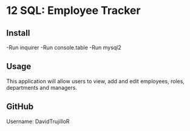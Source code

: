 # 12 SQL: Employee Tracker

## Install

-Run inquirer
-Run console.table
-Run mysql2

## Usage

This application will allow users to view, add and edit employees, roles, departments and managers.

## GitHub

Username: DavidTrujilloR